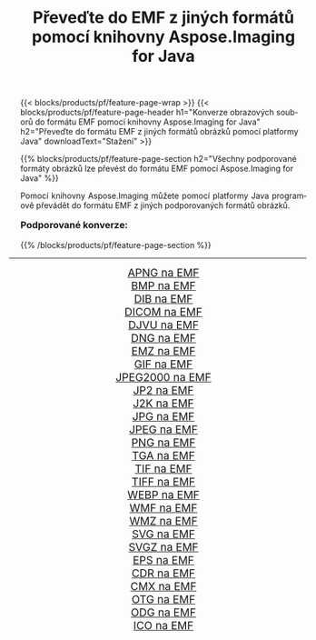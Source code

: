 ﻿---
title: Převeďte do EMF z jiných formátů pomocí knihovny Aspose.Imaging for Java 
weight: 3920
url: /cs/java/conversion/to/emf/ 
lang: cs
langdirlevel: 2
locales: zh-hans,ja,it,ru,de,es,fr,nl,id,lt,pl,pt,vi,tr,ko,zh-hant,ar,hi,th,sv,cs,uk,he
description: Pomocí Aspose.Imaging můžete převést do EMF z jiných formátů pomocí Java
---

{{< blocks/products/pf/feature-page-wrap >}}
{{< blocks/products/pf/feature-page-header h1="Konverze obrazových souborů do formátu EMF pomocí knihovny Aspose.Imaging for Java" h2="Převeďte do formátu EMF z jiných formátů obrázků pomocí platformy Java" downloadText="Stažení" >}}


{{% blocks/products/pf/feature-page-section  h2="Všechny podporované formáty obrázků lze převést do formátu EMF pomocí Aspose.Imaging for Java" %}}
<p align=justify>Pomocí knihovny Aspose.Imaging můžete pomocí platformy Java programově převádět do formátu EMF z jiných podporovaných formátů obrázků.</p>
<h3 style="margin-top:16px;">
Podporované konverze:
</h3>
{{% /blocks/products/pf/feature-page-section %}}
<div class="container-fluid productfamilypage bg-gray">
    <div class="convertypes bg-gray agp-content section">
        <div class="container">
		<hr style="margin-left:-20px;"/>
		<div class="row other-converters" style="gap: 10px;font-size: 19px;text-align:center;">
		    <div class='col-md-3 other-converter remove-lp remove-rp'><a href="/imaging/cs/java/conversion/apng-to-emf/" style="padding:15px;">APNG na EMF</a></div>
<div class='col-md-3 other-converter remove-lp remove-rp'><a href="/imaging/cs/java/conversion/bmp-to-emf/" style="padding:15px;">BMP na EMF</a></div>
<div class='col-md-3 other-converter remove-lp remove-rp'><a href="/imaging/cs/java/conversion/dib-to-emf/" style="padding:15px;">DIB na EMF</a></div>
<div class='col-md-3 other-converter remove-lp remove-rp'><a href="/imaging/cs/java/conversion/dicom-to-emf/" style="padding:15px;">DICOM na EMF</a></div>
<div class='col-md-3 other-converter remove-lp remove-rp'><a href="/imaging/cs/java/conversion/djvu-to-emf/" style="padding:15px;">DJVU na EMF</a></div>
<div class='col-md-3 other-converter remove-lp remove-rp'><a href="/imaging/cs/java/conversion/dng-to-emf/" style="padding:15px;">DNG na EMF</a></div>
<div class='col-md-3 other-converter remove-lp remove-rp'><a href="/imaging/cs/java/conversion/emz-to-emf/" style="padding:15px;">EMZ na EMF</a></div>
<div class='col-md-3 other-converter remove-lp remove-rp'><a href="/imaging/cs/java/conversion/gif-to-emf/" style="padding:15px;">GIF na EMF</a></div>
<div class='col-md-3 other-converter remove-lp remove-rp'><a href="/imaging/cs/java/conversion/jpeg2000-to-emf/" style="padding:15px;">JPEG2000 na EMF</a></div>
<div class='col-md-3 other-converter remove-lp remove-rp'><a href="/imaging/cs/java/conversion/jp2-to-emf/" style="padding:15px;">JP2 na EMF</a></div>
<div class='col-md-3 other-converter remove-lp remove-rp'><a href="/imaging/cs/java/conversion/j2k-to-emf/" style="padding:15px;">J2K na EMF</a></div>
<div class='col-md-3 other-converter remove-lp remove-rp'><a href="/imaging/cs/java/conversion/jpg-to-emf/" style="padding:15px;">JPG na EMF</a></div>
<div class='col-md-3 other-converter remove-lp remove-rp'><a href="/imaging/cs/java/conversion/jpeg-to-emf/" style="padding:15px;">JPEG na EMF</a></div>
<div class='col-md-3 other-converter remove-lp remove-rp'><a href="/imaging/cs/java/conversion/png-to-emf/" style="padding:15px;">PNG na EMF</a></div>
<div class='col-md-3 other-converter remove-lp remove-rp'><a href="/imaging/cs/java/conversion/tga-to-emf/" style="padding:15px;">TGA na EMF</a></div>
<div class='col-md-3 other-converter remove-lp remove-rp'><a href="/imaging/cs/java/conversion/tif-to-emf/" style="padding:15px;">TIF na EMF</a></div>
<div class='col-md-3 other-converter remove-lp remove-rp'><a href="/imaging/cs/java/conversion/tiff-to-emf/" style="padding:15px;">TIFF na EMF</a></div>
<div class='col-md-3 other-converter remove-lp remove-rp'><a href="/imaging/cs/java/conversion/webp-to-emf/" style="padding:15px;">WEBP na EMF</a></div>
<div class='col-md-3 other-converter remove-lp remove-rp'><a href="/imaging/cs/java/conversion/wmf-to-emf/" style="padding:15px;">WMF na EMF</a></div>
<div class='col-md-3 other-converter remove-lp remove-rp'><a href="/imaging/cs/java/conversion/wmz-to-emf/" style="padding:15px;">WMZ na EMF</a></div>
<div class='col-md-3 other-converter remove-lp remove-rp'><a href="/imaging/cs/java/conversion/svg-to-emf/" style="padding:15px;">SVG na EMF</a></div>
<div class='col-md-3 other-converter remove-lp remove-rp'><a href="/imaging/cs/java/conversion/svgz-to-emf/" style="padding:15px;">SVGZ na EMF</a></div>
<div class='col-md-3 other-converter remove-lp remove-rp'><a href="/imaging/cs/java/conversion/eps-to-emf/" style="padding:15px;">EPS na EMF</a></div>
<div class='col-md-3 other-converter remove-lp remove-rp'><a href="/imaging/cs/java/conversion/cdr-to-emf/" style="padding:15px;">CDR na EMF</a></div>
<div class='col-md-3 other-converter remove-lp remove-rp'><a href="/imaging/cs/java/conversion/cmx-to-emf/" style="padding:15px;">CMX na EMF</a></div>
<div class='col-md-3 other-converter remove-lp remove-rp'><a href="/imaging/cs/java/conversion/otg-to-emf/" style="padding:15px;">OTG na EMF</a></div>
<div class='col-md-3 other-converter remove-lp remove-rp'><a href="/imaging/cs/java/conversion/odg-to-emf/" style="padding:15px;">ODG na EMF</a></div>
<div class='col-md-3 other-converter remove-lp remove-rp'><a href="/imaging/cs/java/conversion/ico-to-emf/" style="padding:15px;">ICO na EMF</a></div>
                </div>
        </div>
    </div>
</div>
<br/>

